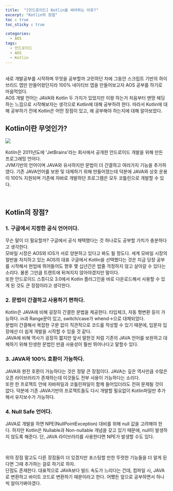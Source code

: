 ```yaml
---
title:  "[안드로이드] Kotlin을 써야하는 이유?"
excerpt: "Kotlin의 장점"
toc : true
toc_sticky : true

categories:
  - AOS
tags: 
  - 안드로이드 
  - AOS
  - Kotlin
---
```


<br/>
새로 개발공부를 시작하며 무엇을 공부할까 고민하던 차에 그동안 스크립트 기반의 하이브리드 앱만 만들어왔던지라 
100% 네이티브 앱을 만들어보고자 AOS 공부를 하기로 마음먹었다.<br/>
AOS 개발 언어는 JAVA와 Kotlin 두 가지가 있었지만 이왕 하는거 처음부터 맨땅 헤딩하는 느낌으로 시작해보자는 생각으로 
Kotlin에 대해 공부하려 한다.
따라서 Kotlin에 대해 공부하기 전에 Kotlin은 어떤 장점이 있고, 왜 공부해야 하는지에 대해 알아보았다.

<br/>

## Kotlin이란 무엇인가?

<img src="/assets/images/kotlin_logo.PNG"><br/><br/>
Kotiln은 2011년도에 'JetBrains'라는 회사에서 공개한 안드로이드 개발을 위해 만든 프로그래밍 언어다.<br/>
JVM기반의 언어이며 JAVA와 유사하지만 문법이 더 간결하고 여러가지 기능을 추가하였다.
기존 JAVA언어를 보완 및 대체하기 위해 만들어졌는데 덕분에 JAVA와 상호 운용이 100% 지원되며 
기존에 자바로 개발하던 프로그램은 모두 코틀린으로 개발할 수 있다.

<br/>

## Kotlin의 장점?

### 1. 구글에서 지정한 공식 언어이다.

무슨 말이 더 필요할까? 구글에서 공식 채택했다는 것 하나로도 공부할 가치가 충분하다고 생각한다.<br/>
모바일 시장은 AOS와 IOS가 서로 양분하고 있다고 봐도 될 정도다. 세계 모바일 시장의 절반을 차지하고 있는
AOS의 대표 구글에서 Kotlin을 선택했다는 것은 지금 당장 공부를 시작해서 현업에 뛰어들어도 향후 몇 십년간은
밥줄 걱정하지 않고 살아갈 수 있다는 소리다. 물론 그만큼 트렌트에 뒤쳐지지 않아야겠지만 말이다.<br/>
또한 안드로이드 스튜디오 3.0에서 Kotlin 플러그인을 바로 다운로드해서 사용할 수 있게 된 것도 큰 장점이라고 생각한다.
<br/>

### 2. 문법이 간결하고 사용하기 편하다.

Kotlin은 JAVA에 비해 굉장히 간결한 문법을 제공한다. 타입체크, 자동 형변환 등이 가능하다.
in과 Range문이 있고, switch/case가 whend->으로 대체되었다.<br/>
문법이 간결해서 복잡한 구문 없이 직관적으로 코드를 작성할 수 있기 때문에, 입문자 입장에선 
더 쉽게 개발을 시작할 수 있을 것 같다.<br/>
JAVA에 비해 역사가 굉장히 짧지만 앞서 말한것 처럼 기존의 JAVA 언어를 보완하고 대체하기 위해 
탄생한 문법인 만큼 사용성이 훨씬 뛰어나다고 말할수 있다.
<br/>

### 3. JAVA와 100% 호환이 가능하다.

JAVA와 완전 호환이 가능하다는 것은 정말 큰 장점이다. 
JAVA는 깊은 역사만큼 수많은 오픈 라이브러리가 존재하는데 이것들도 전부 사용이 가능하다는 소리다.<br/>
또한 한 프로젝트 안에 자바파일과 코틀린파일이 함께 들어있더라도 전혀 문제될 것이 없다.
덕분에 기존 JAVA기반의 프로젝트들도 다시 개발할 필요없이 Kotlin파일만 추가해서 유지보수가 가능하다.
<br/>

### 4. Null Safe 언어다.

JAVA로 개발을 하면 NPE(NullPointException) 대비를 위해 null 값을 고려해야 한다.
하지만 Kotlin은 Nullable과 Non-nullable 개념을 갖고 있기 때문에, null이 발생하지 않도록 해준다.
단, JAVA 라이브러리를 사용한다면 NPE가 발생할 수도 있다.

<br/>

위의 장점 말고도 다른 장점들이 더 있겠지만 포스팅할 만한 뚜렷한 기능들을 더 알게 된다면
그때 추가하는 걸로 하기로 하자.<br/>
단점도 존재한다. 대표적으로 JAVA보다 빌드 속도가 느리다는 건데,
컴파일 시, JAVA로 변환하고 바이트 코드로 변환하기 때문이라고 한다.
어쨌든 앞으로 공부하면서 하나씩 알아가봐야겠다.
